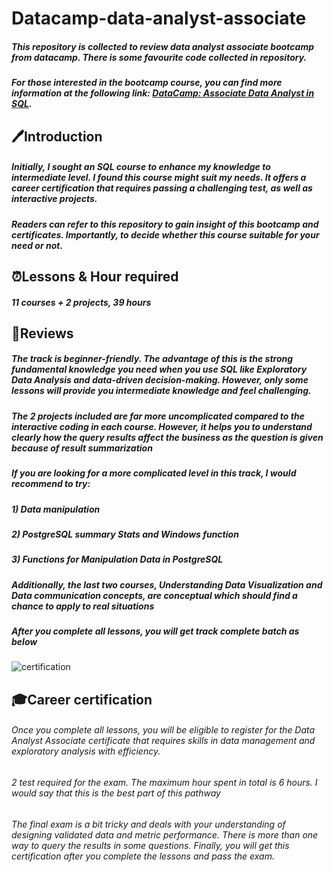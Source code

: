 # Datacamp-data-analyst-associate
##### This repository is collected to review data analyst associate bootcamp from datacamp. There is some favourite code collected in repository. 

##### For those interested in the bootcamp course, you can find more information at the following link: [DataCamp: Associate Data Analyst in SQL](https://app.datacamp.com/learn/career-tracks/associate-data-analyst-in-sql).
## 🖊️Introduction
##### Initially, I sought an SQL course to enhance my knowledge to intermediate level. I found this course might suit my needs. It offers a career certification that requires passing a challenging test, as well as interactive projects. 
##### Readers can refer to this repository to gain insight of this bootcamp and certificates. Importantly, to decide whether this course suitable for your need or not. 

## ⏰Lessons & Hour required
##### 11 courses + 2 projects, 39 hours

## 💭Reviews
##### The track is beginner-friendly. The advantage of this is the strong fundamental knowledge you need when you use SQL like Exploratory Data Analysis and data-driven decision-making. However, only some lessons will provide you intermediate knowledge and feel challenging.

##### The 2 projects included are far more uncomplicated compared to the interactive coding in each course. However, it helps you to understand clearly how the query results affect the business as the question is given because of result summarization

##### If you are looking for a more complicated level in this track, I would recommend to try:
##### 1) Data manipulation
##### 2) PostgreSQL summary Stats and Windows function
##### 3) Functions for Manipulation Data in PostgreSQL
##### Additionally, the last two courses, Understanding Data Visualization and Data communication concepts, are conceptual which should find a chance to apply to real situations

##### **After you complete all lessons, you will get track complete batch as below** 

<picture>
 <source media="(prefers-color-scheme: dark)" srcset="https://www.datacamp.com/statement-of-accomplishment/track/3a8df8f832395a0f368e58f0b1e172cd7eb23f34?raw=1">
 <source media="(prefers-color-scheme: light)" srcset="https://www.datacamp.com/statement-of-accomplishment/track/3a8df8f832395a0f368e58f0b1e172cd7eb23f34?raw=1">
 <img alt="certification" src="https://www.datacamp.com/statement-of-accomplishment/track/3a8df8f832395a0f368e58f0b1e172cd7eb23f34?raw=1">
</picture>

## 🎓Career certification
###### Once you complete all lessons, you will be eligible to register for the Data Analyst Associate certificate that requires skills in data management and exploratory analysis with efficiency. 

###### 2 test required for the exam. The maximum hour spent in total is 6 hours. I would say that this is the best part of this pathway

###### The final exam is a bit tricky and deals with your understanding of designing validated data and metric performance. There is more than one way to query the results in some questions. Finally, you will get this certification after you complete the lessons and pass the exam. 





